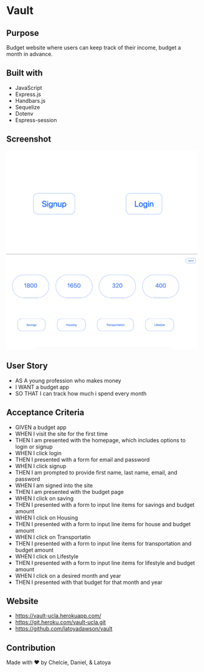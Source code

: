 # Vault

## Purpose
Budget website where users can keep track of their income, budget a month in advance.

## Built with 
* JavaScript
* Express.js
* Handbars.js
* Sequelize
* Dotenv
* Espress-session

## Screenshot
![screenshot of landing](assets/landing.png)
![screenshot of user dashboard](assets/dashboard.png)


## User Story
* AS A young profession who makes money
* I WANT a budget app
* SO THAT I can track how much i spend every month 

## Acceptance Criteria 
* GIVEN a budget app
* WHEN I visit the site for the first time
* THEN I am presented with the homepage, which includes options to login or signup
* WHEN I click login 
* THEN I presented with a form for email and password
* WHEN I click signup
* THEN I am prompted to provide first name, last name, email, and password
* WHEN I am signed into the site
* THEN I am presented with the budget page
* WHEN I click on saving 
* THEN I presented with a form to input line items for savings and budget amount
* WHEN I click on Housing
* THEN I presented with a form to input line items for house and budget amount
* WHEN I click on Transportatin
* THEN I  presented with a form to input line items for transportation and budget amount
* WHEN I click on Lifestyle
* THEN I presented with a form to input line items for lifestyle and budget amount
* WHEN I click on a desired month and year
* THEN I presented with that budget for that month and year


## Website
* https://vault-ucla.herokuapp.com/
* https://git.heroku.com/vault-ucla.git
* https://github.com/latoyadawson/vault



## Contribution
Made with ❤️  by  Chelcie, Daniel, & Latoya
